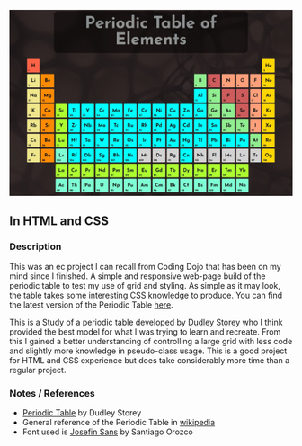 ![image](imgs/Periodictable.jpg)


## In HTML and CSS

### Description

This was an ec project I can recall from Coding Dojo that has been on my mind since I finished. A simple and responsive web-page build of the periodic table to test my use of grid and styling. As simple as it may look, the table takes some interesting CSS knowledge to produce. You can find the latest version of the Periodic Table [here](https://rzralex.github.io/periodic_table/).

This is a Study of a periodic table developed by [Dudley Storey](https://codepen.io/dudleystorey/pen/rmWMXY) who I think provided the best model for what I was trying to learn and recreate. From this I gained a better understanding of controlling a large grid with less code and slightly more knowledge in pseudo-class usage. This is a good project for HTML and CSS experience but does take considerably more time than a regular project.


### Notes / References

* [Periodic Table](https://codepen.io/dudleystorey/pen/rmWMXY) by Dudley Storey
* General reference of the Periodic Table in [wikipedia](https://en.wikipedia.org/wiki/Periodic_table)
* Font used is [Josefin Sans](https://fonts.google.com/specimen/Josefin+Sans?query=josefin) by Santiago Orozco